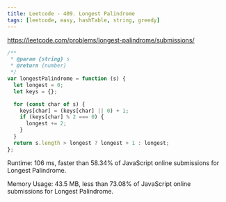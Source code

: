 ```yaml
---
title: Leetcode - 409. Longest Palindrome
tags: [leetcode, easy, hashTable, string, greedy]
---
```


https://leetcode.com/problems/longest-palindrome/submissions/

```js
/**
 * @param {string} s
 * @return {number}
 */
var longestPalindrome = function (s) {
  let longest = 0;
  let keys = {};

  for (const char of s) {
    keys[char] = (keys[char] || 0) + 1;
    if (keys[char] % 2 === 0) {
      longest += 2;
    }
  }
  return s.length > longest ? longest + 1 : longest;
};
```

Runtime: 106 ms, faster than 58.34% of JavaScript online submissions for Longest Palindrome.

Memory Usage: 43.5 MB, less than 73.08% of JavaScript online submissions for Longest Palindrome.
